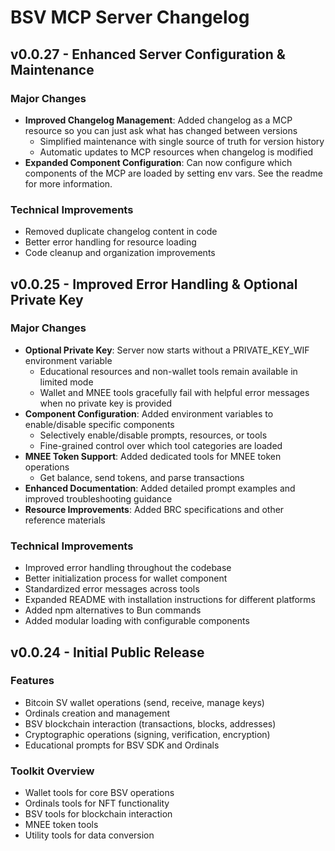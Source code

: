 # BSV MCP Server Changelog

## v0.0.27 - Enhanced Server Configuration & Maintenance

### Major Changes
- **Improved Changelog Management**: Added changelog as a MCP resource so you can just ask what has changed between versions
  - Simplified maintenance with single source of truth for version history
  - Automatic updates to MCP resources when changelog is modified
- **Expanded Component Configuration**: Can now configure which components of the MCP are loaded by setting env vars. See the readme for more information.

### Technical Improvements
- Removed duplicate changelog content in code
- Better error handling for resource loading
- Code cleanup and organization improvements

## v0.0.25 - Improved Error Handling & Optional Private Key

### Major Changes
- **Optional Private Key**: Server now starts without a PRIVATE_KEY_WIF environment variable
  - Educational resources and non-wallet tools remain available in limited mode
  - Wallet and MNEE tools gracefully fail with helpful error messages when no private key is provided
- **Component Configuration**: Added environment variables to enable/disable specific components
  - Selectively enable/disable prompts, resources, or tools
  - Fine-grained control over which tool categories are loaded
- **MNEE Token Support**: Added dedicated tools for MNEE token operations
  - Get balance, send tokens, and parse transactions
- **Enhanced Documentation**: Added detailed prompt examples and improved troubleshooting guidance
- **Resource Improvements**: Added BRC specifications and other reference materials

### Technical Improvements
- Improved error handling throughout the codebase
- Better initialization process for wallet component
- Standardized error messages across tools
- Expanded README with installation instructions for different platforms
- Added npm alternatives to Bun commands
- Added modular loading with configurable components

## v0.0.24 - Initial Public Release

### Features
- Bitcoin SV wallet operations (send, receive, manage keys)
- Ordinals creation and management
- BSV blockchain interaction (transactions, blocks, addresses)
- Cryptographic operations (signing, verification, encryption)
- Educational prompts for BSV SDK and Ordinals

### Toolkit Overview
- Wallet tools for core BSV operations
- Ordinals tools for NFT functionality
- BSV tools for blockchain interaction
- MNEE token tools
- Utility tools for data conversion 